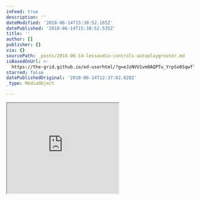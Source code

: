 ```yaml
---
inFeed: true
description: ''
dateModified: '2018-06-14T15:38:52.165Z'
datePublished: '2018-06-14T15:38:52.535Z'
title: ''
author: []
publisher: {}
via: {}
sourcePath: _posts/2018-06-14-lessaudio-controls-autoplaygreater.md
isBasedOnUrl: >-
  https://the-grid.github.io/ed-userhtml/?g=eJzNVU1vm0AQPTu_YrpSo0SqwflSW9v4ECVVbzmkitRTNMBg1llYtDuArSj_vbuQkDhpI1e99ALLMvNmmPd4OxrNP4zHcM1oGC7Rbr5zoc5uZEo6SHQB51cXP8FSwlKXMB4v9uaWN4qANxVFgmnNYWKtWATkcnOf2_hcCCg_a25tYmTF96m0lcLNtNQlPczDDsEhpbKBRKG1kdjOFtCFRKLSVvrKU0MKWTY0K3A9bmXK-fTo-MukWs_EYt5XBKxZ-zKReFoJcABMxuG7boJMKrLhc5nwAm1-W96eu1uwqpZD2ccCk8lHASzZb_lQKMGHClBaV5HwVwHuk8qU0kg0aKCJOJd2Zol_yIJ0zQdZXXazOzi8bwLf08Hhw6eTyeRQ-FHq2iQE1iS7dFicNuJx7v3LojoVEP41TktxsQ3U73gkHa8c148vsaqUTNC3H67HNtfJXYsNjTPVTSFFxj_V60IyvQ5smwno5hkJz5iAnOQy50h8Pp68w7MfT4UGCyixcBGFbiQJaFDVtFvR8BUCKqXbb7VS14khKgcsNjW9je6wbtDYIW6Ql0_YT3TJRisbZags7WcD7mWJsXJ66Pd7_V253bTP66TTrR6luZMy9z21b7TgeoY5FTGl71H_71QADNP4D8cwekXsE6NtodOOXiytY5ZKFrvpulL1UvqcpYvNmatpGLZtG2CqY_KmGC51uCTuwv0oyNx6PXkJyWIJqPiVX-z4Y760oIEGjK1WNdNMUcbTyeyZwpf21Bk2-GZiTO5AWig1g62rSht2-og3sHEmAbHRrSXTNxv2f7tfdc0sthz52b-dxSLkhrJhHNt27WciFv4ZeitmpxEjUc1DXPjSvzlXmpPga3A0D13FRX91NtZVe29a3dKdOcHKipdH0AobHHoN-5UD9Cebk9xO59reaPQLLPF52g
starred: false
datePublishedOriginal: '2018-06-14T12:37:02.028Z'
_type: MediaObject

---
```

<iframe src="https://the-grid.github.io/ed-userhtml/?g=eJzNVU1vm0AQPTu_YrpSo0SqwflSW9v4ECVVbzmkitRTNMBg1llYtDuArSj_vbuQkDhpI1e99ALLMvNmmPd4OxrNP4zHcM1oGC7Rbr5zoc5uZEo6SHQB51cXP8FSwlKXMB4v9uaWN4qANxVFgmnNYWKtWATkcnOf2_hcCCg_a25tYmTF96m0lcLNtNQlPczDDsEhpbKBRKG1kdjOFtCFRKLSVvrKU0MKWTY0K3A9bmXK-fTo-MukWs_EYt5XBKxZ-zKReFoJcABMxuG7boJMKrLhc5nwAm1-W96eu1uwqpZD2ccCk8lHASzZb_lQKMGHClBaV5HwVwHuk8qU0kg0aKCJOJd2Zol_yIJ0zQdZXXazOzi8bwLf08Hhw6eTyeRQ-FHq2iQE1iS7dFicNuJx7v3LojoVEP41TktxsQ3U73gkHa8c148vsaqUTNC3H67HNtfJXYsNjTPVTSFFxj_V60IyvQ5smwno5hkJz5iAnOQy50h8Pp68w7MfT4UGCyixcBGFbiQJaFDVtFvR8BUCKqXbb7VS14khKgcsNjW9je6wbtDYIW6Ql0_YT3TJRisbZags7WcD7mWJsXJ66Pd7_V253bTP66TTrR6luZMy9z21b7TgeoY5FTGl71H_71QADNP4D8cwekXsE6NtodOOXiytY5ZKFrvpulL1UvqcpYvNmatpGLZtG2CqY_KmGC51uCTuwv0oyNx6PXkJyWIJqPiVX-z4Y760oIEGjK1WNdNMUcbTyeyZwpf21Bk2-GZiTO5AWig1g62rSht2-og3sHEmAbHRrSXTNxv2f7tfdc0sthz52b-dxSLkhrJhHNt27WciFv4ZeitmpxEjUc1DXPjSvzlXmpPga3A0D13FRX91NtZVe29a3dKdOcHKipdH0AobHHoN-5UD9Cebk9xO59reaPQLLPF52g" height="244" style=""></iframe>